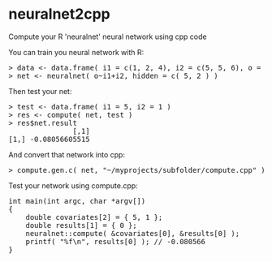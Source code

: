 # neuralnet2cpp
Compute your R 'neuralnet' neural network using cpp code

You can train you neural network with R:
<pre>
&gt; data &lt;- data.frame( i1 = c(1, 2, 4), i2 = c(5, 5, 6), o = c(1, 1, 0) )
&gt; net &lt;- neuralnet( o~i1+i2, hidden = c( 5, 2 ) )
</pre>

Then test your net:
<pre>
&gt; test &lt;- data.frame( i1 = 5, i2 = 1 )
&gt; res &lt;- compute( net, test )
&gt; res$net.result
               [,1]
[1,] -0.08056605515
</pre>

And convert that network into cpp:
<pre>
> compute.gen.c( net, "~/myprojects/subfolder/compute.cpp" )
</pre>

Test your network using compute.cpp:
<pre>
int main(int argc, char *argv[])
{
    double covariates[2] = { 5, 1 };
    double results[1] = { 0 };
    neuralnet::compute( &amp;covariates[0], &amp;results[0] );
    printf( "%f\n", results[0] ); // -0.080566
}
</pre>
